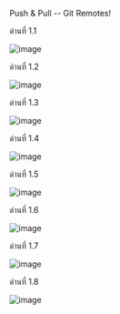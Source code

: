 
Push & Pull -- Git Remotes!

ด่านที่ 1.1

![image](https://user-images.githubusercontent.com/92086229/146635394-cb5ee7fe-1918-4501-8a80-afc936b9f979.png)

ด่านที่ 1.2

![image](https://user-images.githubusercontent.com/92086229/146635433-974ac5ff-9982-448f-9860-a261437b6064.png)

ด่านที่ 1.3

![image](https://user-images.githubusercontent.com/92086229/146635482-9230ca48-e6dc-41a3-834f-0705fb500253.png)

ด่านที่ 1.4

![image](https://user-images.githubusercontent.com/92086229/146635521-c223ff43-a90e-4302-8c4d-5b417c36fa3b.png)

ด่านที่ 1.5

![image](https://user-images.githubusercontent.com/92086229/146635551-af8ccee0-e057-4d85-a7ad-0a17a1741584.png)

ด่านที่ 1.6

![image](https://user-images.githubusercontent.com/92086229/146635621-aac7373b-831c-4338-bd2a-f2d32ad60792.png)

ด่านที่ 1.7

![image](https://user-images.githubusercontent.com/92086229/146635725-6a856237-bdf6-4a19-8aa7-505a21b62644.png)

ด่านที่ 1.8

![image](https://user-images.githubusercontent.com/92086229/146635831-87f9a7c6-2d80-443a-8fdf-effe69115e3f.png)
